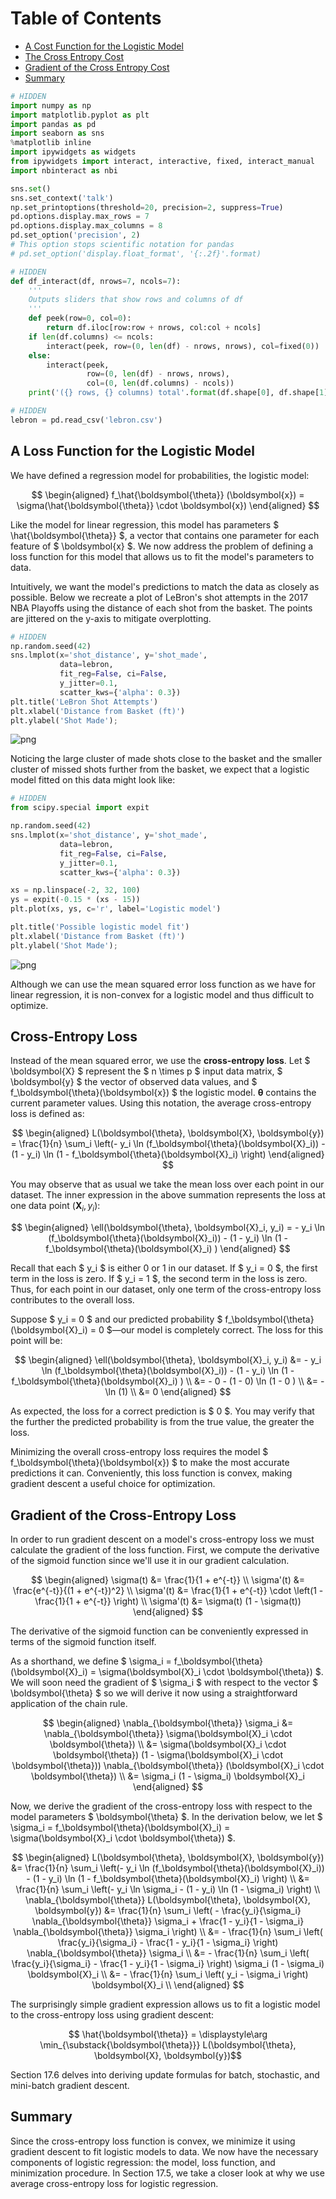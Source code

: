 
<h1>Table of Contents<span class="tocSkip"></span></h1>
<div class="toc"><ul class="toc-item"><li><span><a href="#A-Cost-Function-for-the-Logistic-Model" data-toc-modified-id="A-Cost-Function-for-the-Logistic-Model-1">A Cost Function for the Logistic Model</a></span></li><li><span><a href="#The-Cross-Entropy-Cost" data-toc-modified-id="The-Cross-Entropy-Cost-2">The Cross Entropy Cost</a></span></li><li><span><a href="#Gradient-of-the-Cross-Entropy-Cost" data-toc-modified-id="Gradient-of-the-Cross-Entropy-Cost-3">Gradient of the Cross Entropy Cost</a></span></li><li><span><a href="#Summary" data-toc-modified-id="Summary-4">Summary</a></span></li></ul></div>


```python
# HIDDEN
import numpy as np
import matplotlib.pyplot as plt
import pandas as pd
import seaborn as sns
%matplotlib inline
import ipywidgets as widgets
from ipywidgets import interact, interactive, fixed, interact_manual
import nbinteract as nbi

sns.set()
sns.set_context('talk')
np.set_printoptions(threshold=20, precision=2, suppress=True)
pd.options.display.max_rows = 7
pd.options.display.max_columns = 8
pd.set_option('precision', 2)
# This option stops scientific notation for pandas
# pd.set_option('display.float_format', '{:.2f}'.format)
```


```python
# HIDDEN
def df_interact(df, nrows=7, ncols=7):
    '''
    Outputs sliders that show rows and columns of df
    '''
    def peek(row=0, col=0):
        return df.iloc[row:row + nrows, col:col + ncols]
    if len(df.columns) <= ncols:
        interact(peek, row=(0, len(df) - nrows, nrows), col=fixed(0))
    else:
        interact(peek,
                 row=(0, len(df) - nrows, nrows),
                 col=(0, len(df.columns) - ncols))
    print('({} rows, {} columns) total'.format(df.shape[0], df.shape[1]))
```


```python
# HIDDEN
lebron = pd.read_csv('lebron.csv')
```

## A Loss Function for the Logistic Model

We have defined a regression model for probabilities, the logistic model:

$$
\begin{aligned}
f_\hat{\boldsymbol{\theta}} (\boldsymbol{x}) = \sigma(\hat{\boldsymbol{\theta}} \cdot \boldsymbol{x})
\end{aligned}
$$

Like the model for linear regression, this model has parameters $ \hat{\boldsymbol{\theta}} $, a vector that contains one parameter for each feature of $ \boldsymbol{x} $. We now address the problem of defining a loss function for this model that allows us to fit the model's parameters to data.

Intuitively, we want the model's predictions to match the data as closely as possible. Below we recreate a plot of LeBron's shot attempts in the 2017 NBA Playoffs using the distance of each shot from the basket. The points are jittered on the y-axis to mitigate overplotting.


```python
# HIDDEN
np.random.seed(42)
sns.lmplot(x='shot_distance', y='shot_made',
           data=lebron,
           fit_reg=False, ci=False,
           y_jitter=0.1,
           scatter_kws={'alpha': 0.3})
plt.title('LeBron Shot Attempts')
plt.xlabel('Distance from Basket (ft)')
plt.ylabel('Shot Made');
```


![png](classification_cost_files/classification_cost_5_0.png)


Noticing the large cluster of made shots close to the basket and the smaller cluster of missed shots further from the basket, we expect that a logistic model fitted on this data might look like:


```python
# HIDDEN
from scipy.special import expit

np.random.seed(42)
sns.lmplot(x='shot_distance', y='shot_made',
           data=lebron,
           fit_reg=False, ci=False,
           y_jitter=0.1,
           scatter_kws={'alpha': 0.3})

xs = np.linspace(-2, 32, 100)
ys = expit(-0.15 * (xs - 15))
plt.plot(xs, ys, c='r', label='Logistic model')

plt.title('Possible logistic model fit')
plt.xlabel('Distance from Basket (ft)')
plt.ylabel('Shot Made');
```


![png](classification_cost_files/classification_cost_7_0.png)


Although we can use the mean squared error loss function as we have for linear regression, it is non-convex for a logistic model and thus difficult to optimize.

## Cross-Entropy Loss

Instead of the mean squared error, we use the **cross-entropy loss**. Let $ \boldsymbol{X} $ represent the $ n \times p $ input data matrix, $ \boldsymbol{y} $ the vector of observed data values, and $ f_\boldsymbol{\theta}(\boldsymbol{x}) $ the logistic model. $\boldsymbol{\theta}$ contains the current parameter values. Using this notation, the average cross-entropy loss is defined as:

$$
\begin{aligned}
L(\boldsymbol{\theta}, \boldsymbol{X}, \boldsymbol{y}) = \frac{1}{n} \sum_i \left(- y_i \ln (f_\boldsymbol{\theta}(\boldsymbol{X}_i)) - (1 - y_i) \ln (1 - f_\boldsymbol{\theta}(\boldsymbol{X}_i) \right)
\end{aligned}
$$

You may observe that as usual we take the mean loss over each point in our dataset. The inner expression in the above summation represents the loss at one data point $(\boldsymbol{X}_i, y_i)$: 

$$
\begin{aligned}
\ell(\boldsymbol{\theta}, \boldsymbol{X}_i, y_i) = - y_i \ln (f_\boldsymbol{\theta}(\boldsymbol{X}_i)) - (1 - y_i) \ln (1 - f_\boldsymbol{\theta}(\boldsymbol{X}_i) )
\end{aligned}
$$

Recall that each $ y_i $ is either 0 or 1 in our dataset. If $ y_i = 0 $, the first term in the loss is zero. If $ y_i = 1 $, the second term in the loss is zero. Thus, for each point in our dataset, only one term of the cross-entropy loss contributes to the overall loss.

Suppose $ y_i = 0 $ and our predicted probability $ f_\boldsymbol{\theta}(\boldsymbol{X}_i) = 0 $—our model is completely correct. The loss for this point will be:

$$
\begin{aligned}
\ell(\boldsymbol{\theta}, \boldsymbol{X}_i, y_i)
&= - y_i \ln (f_\boldsymbol{\theta}(\boldsymbol{X}_i)) - (1 - y_i) \ln (1 - f_\boldsymbol{\theta}(\boldsymbol{X}_i) ) \\
&= - 0 - (1 - 0) \ln (1 - 0 ) \\
&= - \ln (1) \\
&= 0
\end{aligned}
$$

As expected, the loss for a correct prediction is $ 0 $. You may verify that the further the predicted probability is from the true value, the greater the loss.

Minimizing the overall cross-entropy loss requires the model $ f_\boldsymbol{\theta}(\boldsymbol{x}) $ to make the most accurate predictions it can. Conveniently, this loss function is convex, making gradient descent a useful choice for optimization.

## Gradient of the Cross-Entropy Loss

In order to run gradient descent on a model's cross-entropy loss we must calculate the gradient of the loss function. First, we compute the derivative of the sigmoid function since we'll use it in our gradient calculation.

$$
\begin{aligned}
\sigma(t) &= \frac{1}{1 + e^{-t}} \\
\sigma'(t) &= \frac{e^{-t}}{(1 + e^{-t})^2} \\
\sigma'(t) &= \frac{1}{1 + e^{-t}} \cdot \left(1 - \frac{1}{1 + e^{-t}} \right) \\
\sigma'(t) &= \sigma(t) (1 - \sigma(t))
\end{aligned}
$$

The derivative of the sigmoid function can be conveniently expressed in terms of the sigmoid function itself.

As a shorthand, we define $ \sigma_i = f_\boldsymbol{\theta}(\boldsymbol{X}_i) = \sigma(\boldsymbol{X}_i \cdot \boldsymbol{\theta}) $. We will soon need the gradient of $ \sigma_i $ with respect to the vector $ \boldsymbol{\theta} $ so we will derive it now using a straightforward application of the chain rule. 

$$
\begin{aligned}
\nabla_{\boldsymbol{\theta}} \sigma_i
&= \nabla_{\boldsymbol{\theta}} \sigma(\boldsymbol{X}_i \cdot \boldsymbol{\theta}) \\
&= \sigma(\boldsymbol{X}_i \cdot \boldsymbol{\theta}) (1 - \sigma(\boldsymbol{X}_i \cdot \boldsymbol{\theta}))  \nabla_{\boldsymbol{\theta}} (\boldsymbol{X}_i \cdot \boldsymbol{\theta}) \\
&= \sigma_i (1 - \sigma_i) \boldsymbol{X}_i 
\end{aligned}
$$

Now, we derive the gradient of the cross-entropy loss with respect to the model parameters $ \boldsymbol{\theta} $. In the derivation below, we let $ \sigma_i = f_\boldsymbol{\theta}(\boldsymbol{X}_i) = \sigma(\boldsymbol{X}_i \cdot \boldsymbol{\theta}) $.

$$
\begin{aligned}
L(\boldsymbol{\theta}, \boldsymbol{X}, \boldsymbol{y})
&= \frac{1}{n} \sum_i \left(- y_i \ln (f_\boldsymbol{\theta}(\boldsymbol{X}_i)) - (1 - y_i) \ln (1 - f_\boldsymbol{\theta}(\boldsymbol{X}_i) \right) \\
&= \frac{1}{n} \sum_i \left(- y_i \ln \sigma_i - (1 - y_i) \ln (1 - \sigma_i) \right) \\
\nabla_{\boldsymbol{\theta}} L(\boldsymbol{\theta}, \boldsymbol{X}, \boldsymbol{y})
&= \frac{1}{n} \sum_i \left(
    - \frac{y_i}{\sigma_i} \nabla_{\boldsymbol{\theta}} \sigma_i
    + \frac{1 - y_i}{1 - \sigma_i} \nabla_{\boldsymbol{\theta}} \sigma_i \right) \\
&= - \frac{1}{n} \sum_i \left(
    \frac{y_i}{\sigma_i} - \frac{1 - y_i}{1 - \sigma_i}
\right) \nabla_{\boldsymbol{\theta}} \sigma_i \\
&= - \frac{1}{n} \sum_i \left(
    \frac{y_i}{\sigma_i} - \frac{1 - y_i}{1 - \sigma_i}
\right) \sigma_i (1 - \sigma_i) \boldsymbol{X}_i \\
&= - \frac{1}{n} \sum_i \left(
    y_i - \sigma_i
\right) \boldsymbol{X}_i \\
\end{aligned}
$$

The surprisingly simple gradient expression allows us to fit a logistic model to the cross-entropy loss using gradient descent:

$$ \hat{\boldsymbol{\theta}} = \displaystyle\arg \min_{\substack{\boldsymbol{\theta}}}  L(\boldsymbol{\theta}, \boldsymbol{X}, \boldsymbol{y})$$


Section 17.6 delves into deriving update formulas for batch, stochastic, and mini-batch gradient descent.

## Summary

Since the cross-entropy loss function is convex, we minimize it using gradient descent to fit logistic models to data. We now have the necessary components of logistic regression: the model, loss function, and minimization procedure. In Section 17.5, we take a closer look at why we use average cross-entropy loss for logistic regression.
